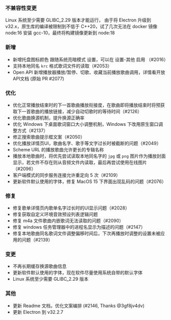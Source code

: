 ### 不兼容性变更

Linux 系统至少需要 GLIBC_2.29 版本才能运行，
由于将 Electron 升级到 v32.x，原生库的编译被限制到不低于 C++20，试了几次无法在 docker 镜像 node:16 安装 gcc-10，最终将构建镜像更新到 node:18

### 新增

- 新增托盘图标颜色 跟随系统亮暗模式 设置，可以在 设置-其他 启用 （#2016）
- 支持本地同名 `krc` 格式歌词文件的读取（#2053）
- Open API 新增播放器播放/暂停、切歌、收藏当前播放歌曲调用，详情看开放API文档 (原始 PR #2077)

### 优化

- 优化正常播放结束时的下一首歌曲播放衔接度，在歌曲即将播放结束时将预获取下一首歌曲的播放链接，减少自动切歌时的等待时间（#2126）
- 优化歌曲换源机制，提升换源正确率
- 优化 Windows 下桌面歌词窗口大小调整机制，Windows 下改用原生窗口调整方式（#2137）
- 修正搜索歌曲提示框文案（#2050）
- 优化播放详情页UI，歌曲名字、歌手等文字过长时被截断的问题（#2049）
- Scheme URL 的播放歌曲允许更长的专辑名称
- 播放本地歌曲时，将优先尝试读取本地同名字的 `jpg` 或 `png` 图片作为播放封面显示，若文件不存在则从音频文件内读取，最后再尝试使用在线图片（#2096）
- 客户端模式的同步服务连接允许重定向 5 次（#2109）
- 更新软件默认使用的字体，修复 MacOS 15 下界面出现乱码的问题（#2076）

### 修复

- 修复歌单详情页内歌单名字过长时的UI显示问题（#2028）
- 修复获取自定义环境音效预设列表逻辑问题
- 修复 m4a 文件歌曲内嵌歌词无法读取的问题（#2090）
- 修复 windows 任务管理器中的进程名显示为描述的问题（#2147）
- 修复本地歌曲同名歌词文件调整偏移时间后，下次再播放时调整的设置未被应用的问题（#2139）

### 变更

- 不再长期缓存换源歌曲信息
- 更新软件默认使用的字体，现在软件尽量使用系统自带的默认字体
- Linux 系统至少需要 GLIBC_2.29 版本

### 其他

- 更新 Readme 文档，优化文案编排 (#2146, Thanks @3gf8jv4dv)
- 更新 Electron 到 v32.2.7
